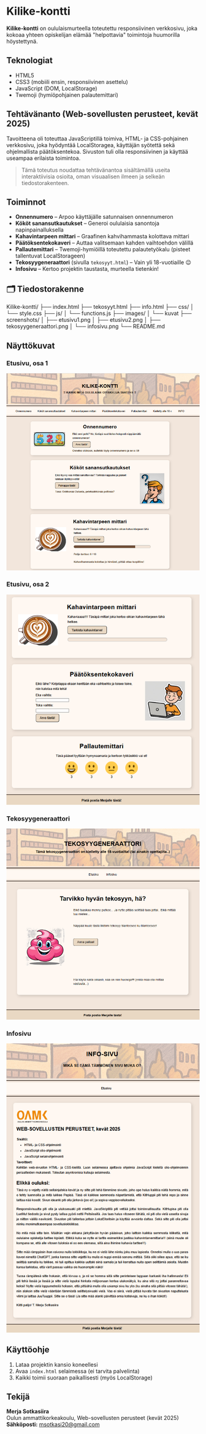 # Kilike-kontti

**Kilike-kontti** on oululaismurteella toteutettu responsiivinen verkkosivu, joka kokoaa yhteen opiskelijan elämää "helpottavia" toimintoja huumorilla höystettynä.

## Teknologiat

- HTML5
- CSS3 (mobiili ensin, responsiivinen asettelu)
- JavaScript (DOM, LocalStorage)
- Twemoji (hymiöpohjainen palautemittari)

## Tehtävänanto (Web-sovellusten perusteet, kevät 2025)

Tavoitteena oli toteuttaa JavaScriptillä toimiva, HTML- ja CSS-pohjainen verkkosivu, joka hyödyntää LocalStoragea, käyttäjän syötettä sekä ohjelmallista päätöksentekoa. Sivuston tuli olla responsiivinen ja käyttää useampaa erilaista toimintoa.

> Tämä toteutus noudattaa tehtävänantoa sisältämällä useita interaktiivisia osioita, oman visuaalisen ilmeen ja selkeän tiedostorakenteen.

## Toiminnot

- **Onnennumero** – Arpoo käyttäjälle satunnaisen onnennumeron
- **Kököt sanansutkautukset** – Generoi oululaisia sanontoja napinpainalluksella
- **Kahavintarpeen mittari** – Graafinen kahvihammasta kolottava mittari
- **Päätöksentekokaveri** – Auttaa valitsemaan kahden vaihtoehdon välillä
- **Pallautemittari** – Twemoji-hymiöillä toteutettu palautetyökalu (pisteet tallentuvat LocalStorageen)
- **Tekosyygeneraattori** (sivulla `tekosyyt.html`) – Vain yli 18-vuotiaille 😉
- **Infosivu** – Kertoo projektin taustasta, murteella tietenkin!

## 🗂 Tiedostorakenne

Kilike-kontti/
├── index.html
├── tekosyyt.html
├── info.html
├── css/
│ └── style.css
├── js/
│ └── functions.js
├── images/
│ └── kuvat
├── screenshots/
│ ├── etusivu1.png
│ ├── etusivu2.png
│ ├── tekosyygeneraattori.png
│ └── infosivu.png
└── README.md


## Näyttökuvat

### Etusivu, osa 1  
![Etusivu 1](images/etusivu1.png)

### Etusivu, osa 2  
![Etusivu 2](images/etusivu2.png)

### Tekosyygeneraattori  
![Tekosyygeneraattori](images/tekosyygeneraattori.png)

### Infosivu  
![Infosivu](images/infosivu.png)

## Käyttöohje

1. Lataa projektin kansio koneellesi
2. Avaa `index.html` selaimessa (ei tarvita palvelinta)
3. Kaikki toimii suoraan paikallisesti (myös LocalStorage)

## Tekijä

**Merja Sotkasiira**  
Oulun ammattikorkeakoulu, Web-sovellusten perusteet (kevät 2025)  
**Sähköposti:** [msotkasi20@gmail.com](mailto:msotkasi20@gmail.com)


